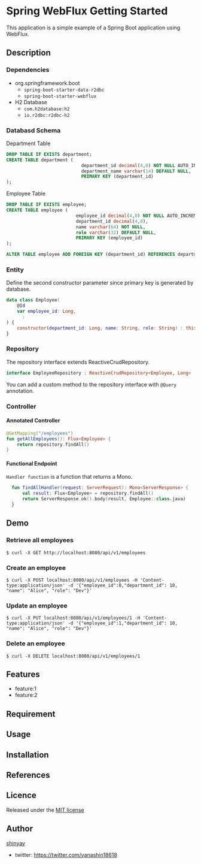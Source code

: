 # Spring WebFlux Getting Started

This application is a simple example of a Spring Boot application using WebFlux.

## Description
### Dependencies
- org.springframework.boot
  - `spring-boot-starter-data-r2dbc`
  - `spring-boot-starter-webflux`
- H2 Database
  - `com.h2database:h2`
  - `io.r2dbc:r2dbc-h2`

### Databasd Schema
Department Table
```sql
DROP TABLE IF EXISTS department;
CREATE TABLE department (
                            department_id decimal(4,0) NOT NULL AUTO_INCREMENT,
                            department_name varchar(14) DEFAULT NULL,
                            PRIMARY KEY (department_id)
);
```

Employee Table
```sql
DROP TABLE IF EXISTS employee;
CREATE TABLE employee (
                          employee_id decimal(4,0) NOT NULL AUTO_INCREMENT,
                          department_id decimal(4,0),
                          name varchar(64) NOT NULL,
                          role varchar(32) DEFAULT NULL,
                          PRIMARY KEY (employee_id)
);

ALTER TABLE employee ADD FOREIGN KEY (department_id) REFERENCES department (department_id);
```

### Entity
Define the second constructor parameter since primary key is generated by database.

```kotlin
data class Employee(
    @Id
    var employee_id: Long,
      : 
) {
    constructor(department_id: Long, name: String, role: String) : this(0, department_id, name, role)
}
```

### Repository
The repository interface extends ReactiveCrudRepository.

```kotlin
interface EmployeeRepository : ReactiveCrudRepository<Employee, Long>
```

You can add a custom method to the repository interface with `@Query` annotation.

### Controller
#### Annotated Controller
```kotlin
@GetMapping("/employees")
fun getAllEmployees(): Flux<Employee> {
    return repository.findAll()
}
```

#### Functional Endpoint
`Handler function` is a function that returns a Mono.

```kotlin
  fun findAllHandler(request: ServerRequest): Mono<ServerResponse> {
      val result: Flux<Employee> = repository.findAll()
      return ServerResponse.ok().body(result, Employee::class.java)
  }
```

## Demo
### Retrieve all employees
```shell
$ curl -X GET http://localhost:8080/api/v1/employees
```

### Create an employee
```shell
$ curl -X POST localhost:8080/api/v1/employees -H 'Content-type:application/json' -d '{"employee_id":0,"department_id": 10, "name": "Alice", "role": "Dev"}'
```

### Update an employee
```shell
$ curl -X PUT localhost:8080/api/v1/employees/1 -H 'Content-type:application/json' -d '{"employee_id":1,"department_id": 10, "name": "Alice", "role": "Dev"}'
```

### Delete an employee
```shell
$ curl -X DELETE localhost:8080/api/v1/employees/1
```

## Features

- feature:1
- feature:2

## Requirement

## Usage

## Installation

## References

## Licence

Released under the [MIT license](https://gist.githubusercontent.com/shinyay/56e54ee4c0e22db8211e05e70a63247e/raw/34c6fdd50d54aa8e23560c296424aeb61599aa71/LICENSE)

## Author

[shinyay](https://github.com/shinyay)
- twitter: https://twitter.com/yanashin18618
